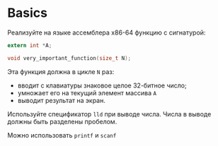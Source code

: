 # Basics

Реализуйте на языке ассемблера x86-64 функцию с сигнатурой:
```c
extern int *A;

void very_important_function(size_t N);
```

Эта функция должна в цикле `N` раз:
- вводит с клавиатуры знаковое целое 32-битное число;
- умножает его на текущий элемент массива `A`
- выводит результат на экран.

Используйте спецификатор `lld` при выводе числа. Числа в выводе должны быть разделены пробелом.

Можно использовать `printf` и `scanf`